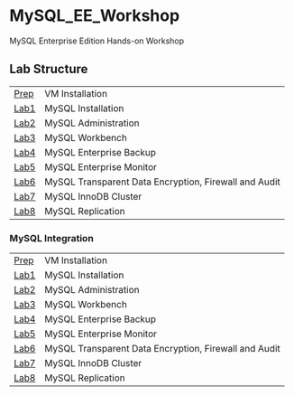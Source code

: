 # MySQL_EE_Workshop
MySQL Enterprise Edition Hands-on Workshop
## Lab Structure
|  | |
| ------------- | ------------------------------------------------------- |
| [Prep](Prep) | VM Installation
| [Lab1](Lab1) | MySQL Installation
| [Lab2](Lab2) | MySQL Administration     
| [Lab3](Lab3) | MySQL Workbench
| [Lab4](Lab4) | MySQL Enterprise Backup
| [Lab5](Lab5) | MySQL Enterprise Monitor
| [Lab6](Lab6) | MySQL Transparent Data Encryption, Firewall and Audit
| [Lab7](Lab7) | MySQL InnoDB Cluster
| [Lab8](Lab8) | MySQL Replication

### MySQL Integration
|  | |
| ------------- | ------------------------------------------------------- |
| [Prep](Prep) | VM Installation
| [Lab1](Lab1) | MySQL Installation
| [Lab2](Lab2) | MySQL Administration     
| [Lab3](Lab3) | MySQL Workbench
| [Lab4](Lab4) | MySQL Enterprise Backup
| [Lab5](Lab5) | MySQL Enterprise Monitor
| [Lab6](Lab6) | MySQL Transparent Data Encryption, Firewall and Audit
| [Lab7](Lab7) | MySQL InnoDB Cluster
| [Lab8](Lab8) | MySQL Replication


